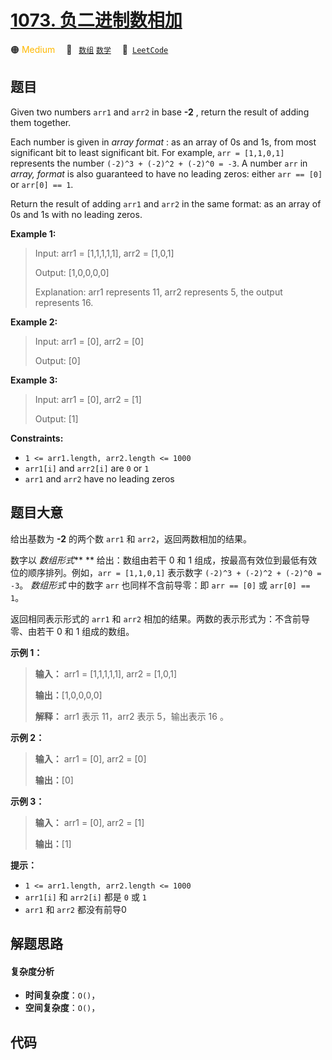 # [1073. 负二进制数相加](https://leetcode.com/problems/adding-two-negabinary-numbers)

🟠 <font color=#ffb800>Medium</font>&emsp; 🔖&ensp; [`数组`](/leetcode/outline/tag/array.md) [`数学`](/leetcode/outline/tag/math.md)&emsp; 🔗&ensp;[`LeetCode`](https://leetcode.com/problems/adding-two-negabinary-numbers)

## 题目

Given two numbers `arr1` and `arr2` in base **-2** , return the result of
adding them together.

Each number is given in _array format_ :  as an array of 0s and 1s, from most
significant bit to least significant bit.  For example, `arr = [1,1,0,1]`
represents the number `(-2)^3 + (-2)^2 + (-2)^0 = -3`.  A number `arr` in
_array, format_ is also guaranteed to have no leading zeros: either `arr ==
[0]` or `arr[0] == 1`.

Return the result of adding `arr1` and `arr2` in the same format: as an array
of 0s and 1s with no leading zeros.



**Example 1:**

> Input: arr1 = [1,1,1,1,1], arr2 = [1,0,1]
> 
> Output: [1,0,0,0,0]
> 
> Explanation: arr1 represents 11, arr2 represents 5, the output represents 16.

**Example 2:**

> Input: arr1 = [0], arr2 = [0]
> 
> Output: [0]

**Example 3:**

> Input: arr1 = [0], arr2 = [1]
> 
> Output: [1]

**Constraints:**

  * `1 <= arr1.length, arr2.length <= 1000`
  * `arr1[i]` and `arr2[i]` are `0` or `1`
  * `arr1` and `arr2` have no leading zeros


## 题目大意

给出基数为 **-2**  的两个数 `arr1` 和 `arr2`，返回两数相加的结果。

数字以 _数组形式_** ** 给出：数组由若干 0 和 1 组成，按最高有效位到最低有效位的顺序排列。例如，`arr = [1,1,0,1]` 表示数字
`(-2)^3 + (-2)^2 + (-2)^0 = -3`。 _数组形式_  中的数字 `arr` 也同样不含前导零：即 `arr == [0]` 或
`arr[0] == 1`。

返回相同表示形式的 `arr1` 和 `arr2` 相加的结果。两数的表示形式为：不含前导零、由若干 0 和 1 组成的数组。



**示例 1：**

> 
> 
> 
> 
> 
> **输入：** arr1 = [1,1,1,1,1], arr2 = [1,0,1]
> 
> **输出：**[1,0,0,0,0]
> 
> **解释：** arr1 表示 11，arr2 表示 5，输出表示 16 。
> 
> 

**示例 2：**

> 
> 
> 
> 
> 
> **输入：** arr1 = [0], arr2 = [0]
> 
> **输出：**[0]
> 
> 

**示例 3：**

> 
> 
> 
> 
> 
> **输入：** arr1 = [0], arr2 = [1]
> 
> **输出：**[1]
> 
> 



**提示：**

  * `1 <= arr1.length, arr2.length <= 1000`
  * `arr1[i]` 和 `arr2[i]` 都是 `0` 或 `1`
  * `arr1` 和 `arr2` 都没有前导0


## 解题思路

#### 复杂度分析

- **时间复杂度**：`O()`，
- **空间复杂度**：`O()`，

## 代码

```javascript

```